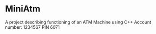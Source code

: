# MiniAtm
A project describing functioning of an ATM Machine using C++
Account number: 1234567
PIN 6071
